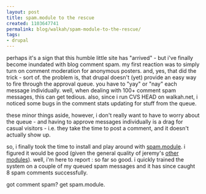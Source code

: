 ```yaml
---
layout: post
title: spam.module to the rescue
created: 1103647741
permalink: blog/walkah/spam-module-to-the-rescue/
tags:
- drupal
---
```

<p>
perhaps it's a sign that this humble little site has "arrived" - but i've finally become inundated with blog comment spam. my first reaction was to simply turn on comment moderation for anonymous posters. and, yes, that did the trick - sort of. the problem is, that drupal doesn't (yet) provide an easy way to fire through the approval queue. you have to "yay" or "nay" each message individually. well, when dealing with 100+ comment spam messages, this can get tedious. also, since i run CVS HEAD on walkah.net, i noticed some bugs in the comment stats updating for stuff from the queue.
</p><p>
these minor things aside, however, i don't really want to have to worry about the queue - and having to approve messages individually is a drag for casual visitors - i.e. they take the time to post a comment, and it doesn't actually show up.
</p><p>
so, i finally took the time to install and play around with <a href="http://drupal.org/node/11104" title="Jeremy Andrews' spam module for drupal">spam.module</a>. i figured it would be good (given the general quality of jeremy's <a href="http://drupal.org/project/user/409" title="Drupal Modules for Jeremy Andrews">other modules</a>). well, i'm here to report : so far so good. i quickly trained the system on a couple of my queued spam messages and it has since caught 8 spam comments successfully.
</p><p>
got comment spam? get spam.module.
</p>
